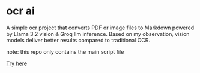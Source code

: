 # ocr ai

A simple ocr project that converts PDF or image files to Markdown powered by Llama 3.2 vision & Groq llm inference. Based on my observation, vision models deliver better results compared to traditional OCR.

note: this repo only contains the main script file

[Try here](https://ocrai-replit.app)